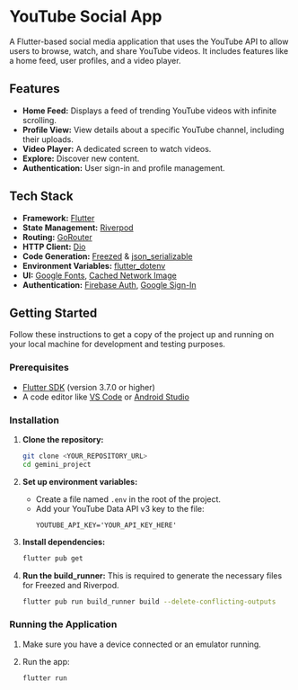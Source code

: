 # YouTube Social App

A Flutter-based social media application that uses the YouTube API to allow users to browse, watch, and share YouTube videos. It includes features like a home feed, user profiles, and a video player.

## Features

- **Home Feed:** Displays a feed of trending YouTube videos with infinite scrolling.
- **Profile View:** View details about a specific YouTube channel, including their uploads.
- **Video Player:** A dedicated screen to watch videos.
- **Explore:** Discover new content.
- **Authentication:** User sign-in and profile management.

## Tech Stack

- **Framework:** [Flutter](https://flutter.dev/)
- **State Management:** [Riverpod](https://riverpod.dev/)
- **Routing:** [GoRouter](https://pub.dev/packages/go_router)
- **HTTP Client:** [Dio](https://pub.dev/packages/dio)
- **Code Generation:** [Freezed](https://pub.dev/packages/freezed) & [json_serializable](https://pub.dev/packages/json_serializable)
- **Environment Variables:** [flutter_dotenv](https://pub.dev/packages/flutter_dotenv)
- **UI:** [Google Fonts](https://pub.dev/packages/google_fonts), [Cached Network Image](https://pub.dev/packages/cached_network_image)
- **Authentication:** [Firebase Auth](https://pub.dev/packages/firebase_auth), [Google Sign-In](https://pub.dev/packages/google_sign_in)

## Getting Started

Follow these instructions to get a copy of the project up and running on your local machine for development and testing purposes.

### Prerequisites

- [Flutter SDK](https://flutter.dev/docs/get-started/install) (version 3.7.0 or higher)
- A code editor like [VS Code](https://code.visualstudio.com/) or [Android Studio](https://developer.android.com/studio)

### Installation

1.  **Clone the repository:**
    ```sh
    git clone <YOUR_REPOSITORY_URL>
    cd gemini_project
    ```

2.  **Set up environment variables:**
    - Create a file named `.env` in the root of the project.
    - Add your YouTube Data API v3 key to the file:
      ```
      YOUTUBE_API_KEY='YOUR_API_KEY_HERE'
      ```

3.  **Install dependencies:**
    ```sh
    flutter pub get
    ```

4.  **Run the build_runner:**
    This is required to generate the necessary files for Freezed and Riverpod.
    ```sh
    flutter pub run build_runner build --delete-conflicting-outputs
    ```

### Running the Application

1.  Make sure you have a device connected or an emulator running.

2.  Run the app:
    ```sh
    flutter run
    ```